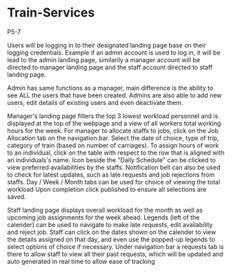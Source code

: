 # Train-Services
P5-7

Users will be logging in to their designated landing page base on their logging credentials. Example if an admin account is used to log in, it will be lead to the admin landing page, similarily a manager account will be directed to manager landing page and the staff account directed to staff landing page.

Admin has same functions as a manager, main difference is the ability to see ALL the users that have been created. Admins are also able to add new users, edit details of existing users and even deactivate them. 

Manager's landing page filters the top 3 lowest workload personnel and is displayed at the top of the webpage and a view of all workers total working hours for the week.
For manager to allocate staffs to jobs, click on the Job Allocation tab on the navigation bar. Select the date of choice, type of trip, category of train (based on number of carriages). To assign hours of work to an individual, click on the table with respect to the row that is aligned with an individuals's name. 
Icon beside the "Daily Schedule" can be clicked to view preferred availabilities by the staffs. 
Notification bell can also be used to check for latest updates, such as late requests and job rejections from staffs.
Day / Week / Month tabs can be used for choice of viewing the total workload
Upon completion click published to ensure all selections are saved. 

Staff landing page displays overall workload for the month as well as upcoming job assignments for the week ahead.
Legends (left of the calender) can be used to navigate to make late requests, edit availability and reject job. 
Staff can click on the dates shown on the calender to view the details assigned on that day, and even use the popped-up legends to select options of choice if necessary. 
Under navigation bar a requests tab is there to allow staff to view all their past requests, which will be updated and auto generated in real time to allow ease of tracking
